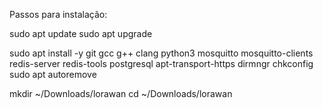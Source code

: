 Passos para instalação:

sudo apt update
sudo apt upgrade

sudo apt install -y git gcc g++ clang python3 mosquitto mosquitto-clients redis-server redis-tools postgresql apt-transport-https dirmngr chkconfig
sudo apt autoremove

mkdir ~/Downloads/lorawan
cd ~/Downloads/lorawan

